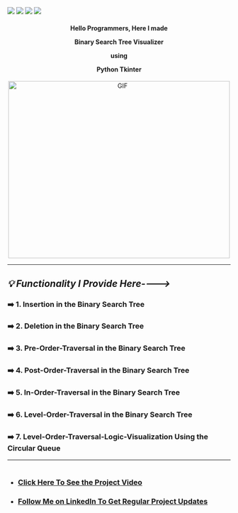 ![](https://img.shields.io/badge/Programming_Language-Python-blue.svg)
![](https://img.shields.io/badge/Tool_Used-Tkinter-orange.svg)
![](https://img.shields.io/badge/Python_Version-3.7-blue.svg)
![](https://img.shields.io/badge/Status-Complete-green.svg)

#### <p align="center">Hello Programmers, Here I made</p> <p align="center">Binary Search Tree Visualizer</p> <p align="center">using</p> <p align="center">Python Tkinter</p> 

<p align="center"> <img alt="GIF" height="400px"  width="500px" src="https://blog.penjee.com/wp-content/uploads/2015/11/binary-search-tree-sorted-array-animation.gif"/><br></p>

---

## <p align="left"> ***_💡 Functionality I Provide Here---->_***
### ➡️ 1. Insertion in the Binary Search Tree
### ➡️ 2. Deletion in the Binary Search Tree
### ➡️ 3. Pre-Order-Traversal in the Binary Search Tree
### ➡️ 4. Post-Order-Traversal in the Binary Search Tree
### ➡️ 5. In-Order-Traversal in the Binary Search Tree
### ➡️ 6. Level-Order-Traversal in the Binary Search Tree
### ➡️ 7. Level-Order-Traversal-Logic-Visualization Using the Circular Queue</p>
---
# <p align="left">
- ###  [Click Here To See the Project Video](https://youtu.be/9MZDMAiR24I "LCO")
- ###  [Follow Me on LinkedIn To Get Regular Project Updates](https://www.linkedin.com/in/samarpan-dasgupta-4aa1061b0/ "LCO")
 
